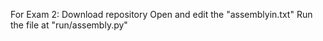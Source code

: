 For Exam 2:
Download repository
Open and edit the "assemblyin.txt"
Run the file at "run/assembly.py"
